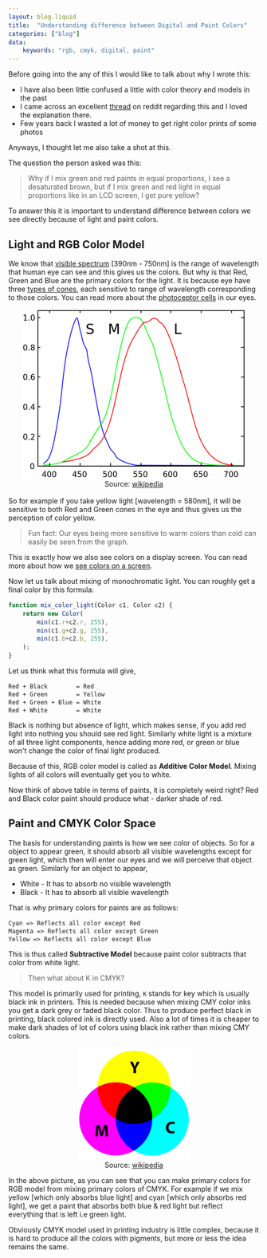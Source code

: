 ```yaml
---
layout: blog.liquid
title:  "Understanding difference between Digital and Paint Colors"
categories: ["blog"]
data:
    keywords: "rgb, cmyk, digital, paint"
---
```


Before going into the any of this I would like to talk about why I wrote this:
- I have also been little confused a little with color theory and models in the past
- I came across an excellent [thread](https://www.reddit.com/r/askscience/comments/ksgy8l/why_if_i_mix_green_and_red_paints_in_equal/) on reddit regarding this and I loved the explanation there.
- Few years back I wasted a lot of money to get right color prints of some photos

Anyways, I thought let me also take a shot at this.

The question the person asked was this:
> Why if I mix green and red paints in equal proportions, I see a desaturated brown, but if I mix green and red light in equal proportions like in an LCD screen, I get pure yellow?

To answer this it is important to understand difference between colors we see directly because of light and paint colors.

## Light and RGB Color Model

We know that [visible spectrum](https://en.wikipedia.org/wiki/Visible_spectrum) [390nm - 750nm] is the range of wavelength that human eye can see and this gives us the colors.
But why is that Red, Green and Blue are the primary colors for the light. It is because eye have three [types of cones](https://en.wikipedia.org/wiki/Color#Color_in_the_eye), each sensitive to range of wavelength corresponding to those colors. You can read more about the [photoceptor cells](https://en.wikipedia.org/wiki/Photoreceptor_cell) in our eyes.

<div style="text-align:center"><img src="/assets/images/2021-01/cones-responses.png" alt="Cones Response vs Wavelength"/></div>
<div style="text-align:center">Source: <a href="https://en.wikipedia.org/wiki/Color#Color_in_the_eye">wikipedia</a></div>

<br>
So for example if you take yellow light [wavelength = 580nm], it will be sensitive to both Red and Green cones in the eye and thus gives us the perception of color yellow.

> Fun fact: Our eyes being more sensitive to warm colors than cold can easily be seen from the graph.

This is exactly how we also see colors on a display screen. You can read more about how we [see colors on a screen](https://www.chem.purdue.edu/gchelp/cchem/RGBColors/body_rgbcolors.html).

Now let us talk about mixing of monochromatic light. You can roughly get a final color by this formula:
```js
function mix_color_light(Color c1, Color c2) {
    return new Color(
        min(c1.r+c2.r, 255),
        min(c1.g+c2.g, 255),
        min(c1.b+c2.b, 255),
    );
}
```

Let us think what this formula will give,
```
Red + Black        = Red
Red + Green        = Yellow
Red + Green + Blue = White
Red + White        = White
```

Black is nothing but absence of light, which makes sense, if you add red light into nothing you should see red light.
Similarly white light is a mixture of all three light components, hence adding more red, or green or blue won't change the color of final light produced.

Because of this, RGB color model is called as **Additive Color Model**. Mixing lights of all colors will eventually get you to white.

Now think of above table in terms of paints, it is completely weird right? Red and Black color paint should produce what - darker shade of red.

## Paint and CMYK Color Space

The basis for understanding paints is how we see color of objects. So for a object to appear green, it should absorb all visible wavelengths except for green light, which then will enter our eyes and we will perceive that object as green. Similarly for an object to appear,

- White - It has to absorb no visible wavelength
- Black - It has to absorb all visible wavelength

That is why primary colors for paints are as follows:
```
Cyan => Reflects all color except Red
Magenta => Reflects all color except Green
Yellow => Reflects all color except Blue
```
This is thus called **Subtractive Model** because paint color subtracts that color from white light.

> Then what about K in CMYK?

This model is primarily used for printing, `K` stands for key which is usually black ink in printers. This is needed because when mixing CMY color inks you get a dark grey or faded black color. Thus to produce perfect black in printing, black colored ink is directly used. Also a lot of times it is cheaper to make dark shades of lot of colors using black ink rather than mixing CMY colors.

<div style="text-align:center"><img src="/assets/images/2021-01/CMYK_subtractive_color_mixing.png" alt="CMYK Color Mixing"/></div>
<div style="text-align:center">Source: <a href="https://en.wikipedia.org/wiki/CMYK_color_model">wikipedia</a></div>

In the above picture, as you can see that you can make primary colors for RGB model from mixing primary colors of CMYK. For example if we mix yellow [which only absorbs blue light] and cyan [which only absorbs red light], we get a paint that absorbs both blue & red light but reflect everything that is left i.e green light.

Obviously CMYK model used in printing industry is little complex, because it is hard to produce all the colors with pigments, but more or less the idea remains the same.
